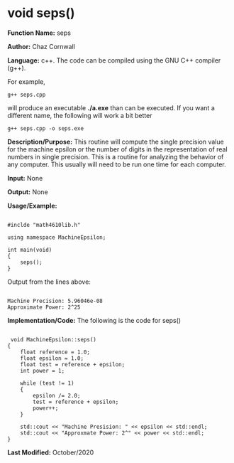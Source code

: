 # void seps()

**Function Name:**           seps

**Author:** Chaz Cornwall

**Language:** c++. The code can be compiled using the GNU C++ compiler (g++).

For example,

    g++ seps.cpp

will produce an executable **./a.exe** than can be executed. If you want a different name, the following will work a bit
better

    g++ seps.cpp -o seps.exe

**Description/Purpose:** This routine will compute the single precision value for the machine epsilon or the number of digits
in the representation of real numbers in single precision. This is a routine for analyzing the behavior of any computer. This
usually will need to be run one time for each computer.

**Input:** None

**Output:** None

**Usage/Example:**

<pre><code> 
#inclde "math4610lib.h" 

using namespace MachineEpsilon;

int main(void)
{
    seps();
}
</pre></code>

Output from the lines above:

<pre><code> 
Machine Precision: 5.96046e-08
Approximate Power: 2^25
</pre></code>

**Implementation/Code:** The following is the code for seps()

<pre><code>
 void MachineEpsilon::seps()
{
    float reference = 1.0;
    float epsilon = 1.0;
    float test = reference + epsilon;
    int power = 1;

    while (test != 1)
    {
        epsilon /= 2.0;
        test = reference + epsilon;
        power++;
    }

    std::cout << "Machine Presision: " << epsilon << std::endl;
    std::cout << "Approxmate Power: 2^" << power << std::endl;
}
</pre></code>

**Last Modified:** October/2020
